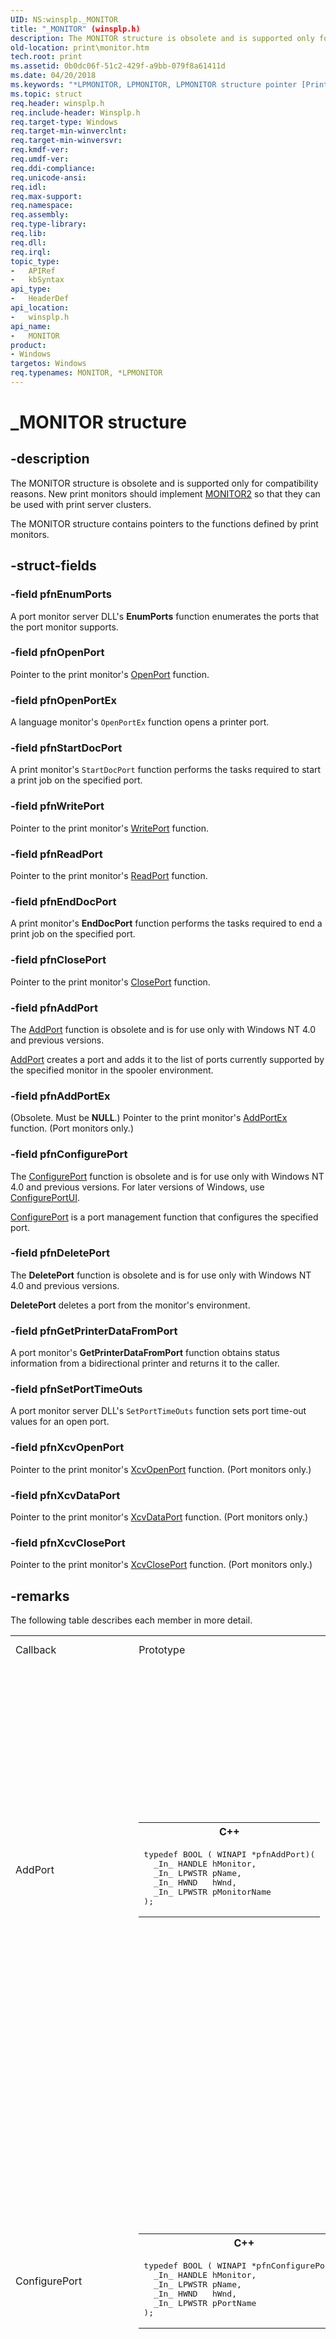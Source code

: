 ```yaml
---
UID: NS:winsplp._MONITOR
title: "_MONITOR" (winsplp.h)
description: The MONITOR structure is obsolete and is supported only for compatibility reasons.
old-location: print\monitor.htm
tech.root: print
ms.assetid: 0b0dc06f-51c2-429f-a9bb-079f8a61411d
ms.date: 04/20/2018
ms.keywords: "*LPMONITOR, LPMONITOR, LPMONITOR structure pointer [Print Devices], MONITOR, MONITOR structure [Print Devices], _MONITOR, print.monitor, spoolfnc_c7b3aeed-d00f-4728-967d-bbe1a8512a42.xml, winsplp/LPMONITOR, winsplp/MONITOR"
ms.topic: struct
req.header: winsplp.h
req.include-header: Winsplp.h
req.target-type: Windows
req.target-min-winverclnt: 
req.target-min-winversvr: 
req.kmdf-ver: 
req.umdf-ver: 
req.ddi-compliance: 
req.unicode-ansi: 
req.idl: 
req.max-support: 
req.namespace: 
req.assembly: 
req.type-library: 
req.lib: 
req.dll: 
req.irql: 
topic_type:
-	APIRef
-	kbSyntax
api_type:
-	HeaderDef
api_location:
-	winsplp.h
api_name:
-	MONITOR
product:
- Windows
targetos: Windows
req.typenames: MONITOR, *LPMONITOR
---
```


# _MONITOR structure


## -description


The MONITOR structure is obsolete and is supported only for compatibility reasons. New print monitors should implement <a href="https://msdn.microsoft.com/library/windows/hardware/ff557532">MONITOR2</a> so that they can be used with print server clusters.

The MONITOR structure contains pointers to the functions defined by print monitors.


## -struct-fields




### -field pfnEnumPorts

A port monitor server DLL's <b>EnumPorts</b> function enumerates the ports that the port monitor supports.


### -field pfnOpenPort

Pointer to the print monitor's <a href="https://msdn.microsoft.com/library/windows/hardware/ff559593">OpenPort</a> function.


### -field pfnOpenPortEx

A language monitor's <code>OpenPortEx</code> function opens a printer port.


### -field pfnStartDocPort

A print monitor's <code>StartDocPort</code> function performs the tasks required to start a print job on the specified port.


### -field pfnWritePort

Pointer to the print monitor's <a href="https://msdn.microsoft.com/library/windows/hardware/ff563792">WritePort</a> function.


### -field pfnReadPort

Pointer to the print monitor's <a href="https://msdn.microsoft.com/library/windows/hardware/ff561909">ReadPort</a> function.


### -field pfnEndDocPort

A print monitor's <b>EndDocPort</b> function performs the tasks required to end a print job on the specified port.


### -field pfnClosePort

Pointer to the print monitor's <a href="https://msdn.microsoft.com/library/windows/hardware/ff545975">ClosePort</a> function.


### -field pfnAddPort

The <a href="https://msdn.microsoft.com/library/windows/hardware/ff545022">AddPort</a> function is obsolete and is for use only with Windows NT 4.0 and previous versions.


<a href="https://msdn.microsoft.com/library/windows/hardware/ff545022">AddPort</a> creates a port and adds it to the list of ports currently supported by the specified monitor in the spooler environment.


### -field pfnAddPortEx

(Obsolete. Must be <b>NULL</b>.) Pointer to the print monitor's <a href="https://msdn.microsoft.com/library/windows/hardware/ff545025">AddPortEx</a> function. (Port monitors only.)


### -field pfnConfigurePort

The <a href="https://msdn.microsoft.com/library/windows/hardware/ff546286">ConfigurePort</a> function is obsolete and is for use only with Windows NT 4.0 and previous versions. For later versions of Windows, use <a href="https://msdn.microsoft.com/library/windows/hardware/ff546290">ConfigurePortUI</a>.


<a href="https://msdn.microsoft.com/library/windows/hardware/ff546286">ConfigurePort</a> is a port management function that configures the specified port.


### -field pfnDeletePort

The <b>DeletePort</b> function is obsolete and is for use only with Windows NT 4.0 and previous versions.

<b>DeletePort</b> deletes a port from the monitor's environment.


### -field pfnGetPrinterDataFromPort

A port monitor's <b>GetPrinterDataFromPort</b> function obtains status information from a bidirectional printer and returns it to the caller.


### -field pfnSetPortTimeOuts

A port monitor server DLL's <code>SetPortTimeOuts</code> function sets port time-out values for an open port.


### -field pfnXcvOpenPort

Pointer to the print monitor's <a href="https://msdn.microsoft.com/library/windows/hardware/ff564259">XcvOpenPort</a> function. (Port monitors only.)


### -field pfnXcvDataPort

Pointer to the print monitor's <a href="https://msdn.microsoft.com/library/windows/hardware/ff564258">XcvDataPort</a> function. (Port monitors only.)


### -field pfnXcvClosePort

Pointer to the print monitor's <a href="https://msdn.microsoft.com/library/windows/hardware/ff564254">XcvClosePort</a> function. (Port monitors only.)


## -remarks



The following table describes each member  in more detail.

<table>
<tr>
<td>Callback</td>
<td>Prototype</td>
<td>Parameters</td>
<td>Return values</td>
</tr>
<tr>
<td>AddPort</td>
<td>
<div class="code"><span codelanguage="ManagedCPlusPlus"><table>
<tr>
<th>C++</th>
</tr>
<tr>
<td>
<pre>typedef BOOL ( WINAPI *pfnAddPort)(
  _In_ HANDLE hMonitor,
  _In_ LPWSTR pName,
  _In_ HWND   hWnd,
  _In_ LPWSTR pMonitorName
);
</pre>
</td>
</tr>
</table></span></div>
</td>
<td>
<ul>
<li><i>hMonitor [in]</i>Caller supplied monitor instance handle. This is the handle returned by the monitor's InitializePrintMonitor2 function. (This parameter does not exist if the print monitor supports InitializePrintMonitor2 instead of InitializePrintMonitor2.)



</li>
<li><i>pName [in]</i>Pointer to a null-terminated string that specifies the name of the server to which the port is connected. If pName is NULL, the port is local.



</li>
<li><i>hWnd [in]</i>Handle to the parent window of the dialog box in which the port name will be entered.



</li>
<li><i>pMonitorName [in]</i>Pointer to a null-terminated string that specifies the monitor associated with the port.

</li>
</ul>
</td>
<td>The return value is TRUE if the function is successful, and FALSE otherwise.

</td>
</tr>
<tr>
<td>ConfigurePort</td>
<td>
<div class="code"><span codelanguage="ManagedCPlusPlus"><table>
<tr>
<th>C++</th>
</tr>
<tr>
<td>
<pre>typedef BOOL ( WINAPI *pfnConfigurePort)(
  _In_ HANDLE hMonitor,
  _In_ LPWSTR pName,
  _In_ HWND   hWnd,
  _In_ LPWSTR pPortName
);
</pre>
</td>
</tr>
</table></span></div>
</td>
<td>
<ul>
<li><i>hMonitor [in]</i>Caller supplied monitor instance handle. This is the handle returned by the monitor's InitializePrintMonitor2 function. (This parameter does not exist if the print monitor supports InitializePrintMonitor instead of InitializePrintMonitor2.)

</li>
<li><i>pName [in]</i>Pointer to a null-terminated string that specifies the name of the server on which the given port exists. If this string is NULL, the port is local.

</li>
<li><i>hWnd [in]</i>Handle to the parent window of the dialog box in which the configuration information will be entered.



</li>
<li><i>pPortName [in]</i>Pointer to a null-terminated string that specifies the name of the port to be configured.

</li>
</ul>
</td>
<td>The return value is TRUE if the function is successful.

</td>
</tr>
<tr>
<td>DeletePort</td>
<td>
<div class="code"><span codelanguage="ManagedCPlusPlus"><table>
<tr>
<th>C++</th>
</tr>
<tr>
<td>
<pre>pfnDeletePort DeletePort;

BOOL WINAPI DeletePort(
  _In_ HANDLE hMonitor,
  _In_ LPWSTR pName,
  _In_ HWND   hWnd,
  _In_ LPWSTR pPortName
)
</pre>
</td>
</tr>
</table></span></div>
</td>
<td>
<ul>
<li><i>hMonitor [in]</i>Caller supplied monitor instance handle. This is the handle returned by the monitor's InitializePrintMonitor2 function. (This parameter does not exist if the print monitor supports InitializePrintMonitor instead of InitializePrintMonitor2.)



</li>
<li><i>pName [in]</i>Pointer to a null-terminated string that specifies the name of the server on which the port to be deleted exists. If this parameter is NULL, the port is local.

</li>
<li><i>hWnd [in]</i>Handle to the parent window of the port-deletion dialog box.

</li>
<li><i>pPortName [in] 
</i>Pointer to a null-terminated string that names the port to be deleted.

</li>
</ul>
</td>
<td>The return value is TRUE if the function is successful.</td>
</tr>
<tr>
<td>EndDocPort</td>
<td>
<div class="code"><span codelanguage="ManagedCPlusPlus"><table>
<tr>
<th>C++</th>
</tr>
<tr>
<td>
<pre>typedef BOOL ( WINAPI *pfnEndDocPort)(
  _In_ HANDLE hPort
);
</pre>
</td>
</tr>
</table></span></div>
</td>
<td>
<ul>
<li><i>hPort [in] 
</i>Caller-supplied port handle.

</li>
</ul>
</td>
<td>If the operation succeeds, the function should return TRUE. Otherwise it should return FALSE.</td>
</tr>
<tr>
<td>EnumPorts</td>
<td>
<div class="code"><span codelanguage="ManagedCPlusPlus"><table>
<tr>
<th>C++</th>
</tr>
<tr>
<td>
<pre>typedef BOOL ( WINAPI *pfnEnumPorts)(
  _In_     HANDLE  hMonitor,
  _In_opt_ LPWSTR  pName,
  _In_     DWORD   Level,
  _Out_    LPBYTE  pPorts,
  _In_     DWORD   cbBuf,
  _Out_    LPDWORD pcbNeeded,
  _Out_    LPDWORD pcReturned
);
</pre>
</td>
</tr>
</table></span></div>
</td>
<td>
<ul>
<li><i>hMonitor [in] 
</i>Caller supplied monitor instance handle. This is the handle returned by the monitor's InitializePrintMonitor2 function. (This parameter does not exist if the print monitor supports InitializePrintMonitor instead of InitializePrintMonitor2.)

</li>
<li><i>pName [in, optional]</i>Caller-supplied pointer to a string containing the name of the server whose ports are to be enumerated. A NULL pointer represents the system on which the port monitor server DLL is executing.



</li>
<li><i>Level [in] 
</i>Caller-supplied value indicating the type of structures to be returned in the buffer pointed to by pPorts. Possible values are 1:
 PORT_INFO_1
 
or 2:
 PORT_INFO_2.

</li>
<li><i>pPorts [out]</i>Caller-supplied pointer to a buffer to receive port information. Returned information must consist of an array of PORT_INFO_1 or PORT_INFO_2 structures, followed by the strings pointed to by structure members. These structures are described in the Microsoft Windows SDK documentation.



</li>
<li><i>cbBuf [in] 
</i>Caller-supplied size, in bytes, of the buffer pointed to by pPorts.

</li>
<li><i>pcbNeeded [out] 
</i>Caller-supplied pointer to a location to receive the buffer size, in bytes, required to contain all returned information.



</li>
<li><i>pcReturned [out] 
</i>Caller-supplied pointer to a location to receive the number enumerated ports.

</li>
</ul>
</td>
<td>If the operation succeeds, the function should return TRUE. Otherwise it should return FALSE.

</td>
</tr>
<tr>
<td>GetPrinterDataFromPort</td>
<td>
<div class="code"><span codelanguage="ManagedCPlusPlus"><table>
<tr>
<th>C++</th>
</tr>
<tr>
<td>
<pre>pfnGetPrinterDataFromPort GetPrinterDataFromPort;

BOOL WINAPI GetPrinterDataFromPort(
  _In_  HANDLE  hPort,
  _In_  DWORD   ControlID,
  _In_  LPWSTR  pValueName,
  _In_  LPWSTR  lpInBuffer,
  _In_  DWORD   cbInBuffer,
  _Out_ LPWSTR  lpOutBuffer,
  _In_  DWORD   cbOutBuffer,
  _Out_ LPDWORD lpcbReturned
)</pre>
</td>
</tr>
</table></span></div>
</td>
<td>
<ul>
<li><i>hPort [in]</i>Caller-supplied port handle.

</li>
<li><i>ControlID [in]</i>Caller-supplied device I/O control code. A value of zero indicates a value name is supplied by pValueName.

</li>
<li><i>pValueName [in]</i>Caller-supplied pointer to a string identifying the information being requested. Valid only if ControlID is zero.

</li>
<li><i>lpInBuffer [in]</i>Caller-supplied pointer to a buffer containing input data. Used only if ControlID is nonzero.

</li>
<li><i>cbInBuffer [in]</i>Caller-supplied size, in bytes, of the buffer pointed to by lpInBuffer.



</li>
<li><i>lpOutBuffer [out] 


 


</i>Caller-supplied pointer to a buffer to receive the requested data.

</li>
<li><i>cbOutBuffer [in]</i>Caller-supplied size, in bytes, of the buffer pointed to by lpOutBuffer.

</li>
<li><i>lpcbReturned [out] 
</i>Caller-supplied pointer to a location to receive the number of bytes written into the buffer pointed to by lpOutBuffer.



</li>
</ul>
</td>
<td>If the operation succeeds, the function should return TRUE. Otherwise it should return FALSE.

</td>
</tr>
<tr>
<td>OpenPortEx</td>
<td>
<div class="code"><span codelanguage="ManagedCPlusPlus"><table>
<tr>
<th>C++</th>
</tr>
<tr>
<td>
<pre>pfnOpenPortEx OpenPortEx;

BOOL WINAPI OpenPortEx(
  _In_  HANDLE           hMonitor,
  _In_  HANDLE           hMonitorPort,
  _In_  LPWSTR           pPortName,
  _In_  LPWSTR           pPrinterName,
  _Out_ PHANDLE          pHandle,
  _In_  struct _MONITOR2 *pMonitor
)
</pre>
</td>
</tr>
</table></span></div>
</td>
<td>
<ul>
<li><i>hMonitor [in]</i> 
Caller supplied language monitor instance handle. This is the handle returned by the monitor's InitializePrintMonitor2 function. (This parameter does not exist if the print monitor supports InitializePrintMonitor instead of InitializePrintMonitor2.) In a cluster environment, there can be multiple instances of language monitors.



</li>
<li><i>hMonitorPort [in]</i> 
Caller supplied port monitor instance handle. This is the handle returned by the monitor's InitializePrintMonitor2 function. (This parameter does not exist if the print monitor supports InitializePrintMonitor instead of InitializePrintMonitor2.) A language monitor must use this handle when it calls functions in the port monitor's MONITOR2 structure.



</li>
<li><i>pPortName [in]</i> 
Caller-supplied pointer to a string containing the name of the port to be opened.



</li>
<li><i>pPrinterName [in]</i>Caller-supplied pointer to a string containing the name of the printer that is connected to the port.



</li>
<li><i>pHandle [out]</i> 
Caller-supplied pointer to a location to receive a port handle.



</li>
<li><i>pMonitor [in] 
</i>Caller-supplied pointer to the MONITOR2 structure returned by a port monitor's InitializePrintMonitor2 function.



</li>
</ul>
</td>
<td>If the operation succeeds, the function should return TRUE. Otherwise it should return FALSE.</td>
</tr>
<tr>
<td>SetPortTimeOuts</td>
<td>
<div class="code"><span codelanguage="ManagedCPlusPlus"><table>
<tr>
<th>C++</th>
</tr>
<tr>
<td>
<pre>BOOL (WINAPI *pfnSetPortTimeOuts)
    (
    _In_ HANDLE  hPort,
    _In_ LPCOMMTIMEOUTS lpCTO,
    _In_ DWORD   reserved    // must be set to 0
    );</pre>
</td>
</tr>
</table></span></div>
</td>
<td>
<ul>
<li><i>hPort [in] 

</i>Caller-supplied handle to the open port on which to set the time-out values.



</li>
<li><i>lpCTO [in] 
</i>Caller-supplied pointer to a COMMTIMEOUTS structure (described in the Microsoft Windows SDK documentation).



</li>
<li><i>reserved [in] 
</i>Reserved for future use. Must be set to zero.

</li>
</ul>
</td>
<td>If the operation succeeds, the function should return TRUE. Otherwise it should return FALSE.

</td>
</tr>
<tr>
<td>StartDocPort</td>
<td>
<div class="code"><span codelanguage="ManagedCPlusPlus"><table>
<tr>
<th>C++</th>
</tr>
<tr>
<td>
<pre>typedef BOOL ( WINAPI *pfnStartDocPort)(
  _In_ HANDLE hPort,
  _In_ LPWSTR pPrinterName,
  _In_ DWORD  JobId,
  _In_ DWORD  Level,
  _In_ LPBYTE pDocInfo
);
</pre>
</td>
</tr>
</table></span></div>
</td>
<td>
<ul>
<li><i>hPort [in]</i>Caller-supplied port handle.



</li>
<li><i>pPrinterName [in] 
</i>Caller-supplied pointer to a string containing the printer name.



</li>
<li><i>JobId [in] 
</i>Caller-supplied, spooler-assigned job identifier.



</li>
<li><i>Level [in]</i>Caller-supplied value indicating the type of structure pointed to by pDocInfo. Possible values are 1:
 DOC_INFO_1 or
 
2:
 DOC_INFO_2.

</li>
<li><i>pDocInfo [in] 
</i>Caller-supplied pointer to a DOC_INFO_1 or DOC_INFO_2 structure. These structures are described in the Microsoft Windows SDK documentation.


</li>
</ul>
</td>
<td>If the operation succeeds, the function should return TRUE. Otherwise it should return FALSE</td>
</tr>
</table>
 

The spooler calls <a href="https://msdn.microsoft.com/library/windows/hardware/ff545022">AddPort</a> when it receives an application request to add a port to its environment. The spooler forwards the call to the named port monitor on the named server.


<a href="https://msdn.microsoft.com/library/windows/hardware/ff545022">AddPort</a> allows a port to be added interactively. A monitor should prompt a user to enter the port name in a dialog box on the window associated with <i>hWnd</i>. <b>AddPort</b> should validate the entered port name by calling the Win32 EnumPorts function to ensure that no duplicate port names are added to the spooler environment. A monitor should also verify that the port is one that it supports.

The spooler does not support remote <a href="https://msdn.microsoft.com/library/windows/hardware/ff545022">AddPort</a> calls. Consequently, <b>AddPort</b> implementations can ignore the <i>pName</i> and <i>pMonitorName</i> parameters.

The spooler calls <a href="https://msdn.microsoft.com/library/windows/hardware/ff546286">ConfigurePort</a> so a port monitor can perform port configuration. <b>ConfigurePort</b> can offer a dialog box to obtain some or all of the necessary port configuration information from the user.

The spooler does not support remote <a href="https://msdn.microsoft.com/library/windows/hardware/ff546286">ConfigurePort</a> calls; consequently, monitors can ignore the <i>pName</i> parameter.

The spooler calls <b>DeletePort</b> so a port monitor can delete a port from the monitor's environment. The monitor should delete the specified port from its state. The spooler will not call <b>DeletePort</b> on a monitor as long as a port is open.

Applications can delete local and remote ports. The printer UI displays a confirmation message box before the spooler calls <b>DeletePort</b>, so a monitor should ignore the <i>hWnd</i> parameter and not display another dialog box.


<a href="https://msdn.microsoft.com/26ba1c22-390a-4187-b67a-3f3497964f8e">Language monitors</a> and port monitor server DLLs are required to define an <b>EndDocPort</b> function and include the function's address in a <a href="https://msdn.microsoft.com/library/windows/hardware/ff557532">MONITOR2</a> structure.

The handle received as the function's hPort argument is the port handle that the monitor's <a href="https://msdn.microsoft.com/library/windows/hardware/ff559593">OpenPort</a> or <a href="https://msdn.microsoft.com/library/windows/hardware/ff559596">OpenPortEx</a> function supplied.

A language monitor's <b>EndDocPort</b> function typically calls the associated port monitor's <b>EndDocPort</b> function. It should also notify the spooler when the printing device has finished the job by calling <b>SetJob</b> (described in the Microsoft Windows SDK documentation), specifying a command of JOB_CONTROL_LAST_PAGE_EJECTED. Language monitors for bidirectional printers should not call <b>SetJob</b> until the printer has sent notification that the job is really finished.

A port monitor server DLL's <b>EndDocPort</b> function typically calls the <b>CloseHandle</b> function, described in the Windows SDK documentation, to close the handle that was previously obtained by calling <a href="https://msdn.microsoft.com/80a96083-4de9-4422-9705-b8ad2b6cbd1b">CreateFile</a> from within <a href="https://msdn.microsoft.com/library/windows/hardware/ff562710">StartDocPort</a>. It should also notify the spooler when the printing device has finished the job, by calling <b>SetJob</b>, specifying a command of JOB_CONTROL_SENT_TO_PRINTER. (If a spooler is communicating with the port through a language monitor, it doesn't consider the job complete until the language monitor sends JOB_CONTROL_LAST_PAGE_EJECTED.)

The <b>EndDocPort</b> function should free all resources that were allocated by the <b>StartDocPort</b> function. 

You might want to modify the <b>EndDocPort</b> function's behavior if the user has deleted or restarted the print job. The function can call <b>GetJob</b>, described in the Windows SDK documentation, and check for a status of JOB_STATUS_DELETING or JOB_STATUS_RESTART, to see if either of these events has occurred.

Port monitor server DLLs are required to define an <b>EnumPorts</b> function and include the function's address in a <a href="https://msdn.microsoft.com/library/windows/hardware/ff557532">MONITOR2</a> structure. Language monitors do not export this function.

The purpose of the <b>EnumPorts</b> function is to enumerate the ports currently supported by a print monitor. These ports are ones that were previously specified to the monitor's <a href="https://msdn.microsoft.com/library/windows/hardware/ff545026">AddPortUI</a> or <a href="https://msdn.microsoft.com/library/windows/hardware/ff545025">AddPortEx</a> function.

The <b>EnumPorts</b> function should fill the buffer pointed to by <i>pPort</i> with an array of PORT_INFO_1 or PORT_INFO_2 structures. Then starting in a memory location following the last array element, the function must load all the strings pointed to by the array's structure members. Refer to localmon.dll, a <a href="https://msdn.microsoft.com/dac754bf-f39d-439c-974b-889436211ef3">sample port monitor</a>, for an example of how to do this. The function must also return the number of structures supplied (that is, the number of supported ports) by placing the number in the location pointed to by <i>pcReturned</i>.

The caller specifies the size of the supplied buffer in <i>cbBuf</i>. If the buffer is too small, the function should place the required buffer size in the location pointed to by <i>pcbNeeded</i>, call <b>SetLastError</b> (described in the Microsoft Windows SDK documentation) specifying ERROR_INSUFFICIENT_BUFFER, and return <b>FALSE</b>.

If <i>Level</i> contains an invalid level number, the function should call <b>SetLastError</b> specifying ERROR_INVALID_LEVEL, and return <b>FALSE</b>. Some port monitors only support a level value of 1.

The port monitor must support localization of strings pointed to by the <b>pMonitorName</b> and <b>pDescription</b> members of the PORT_INFO_2 structure. These strings should be defined in resource files and obtained by calling <b>LoadString</b> (described in the Windows SDK documentation).

The <b>fPortType</b> member of the PORT_INFO_2 structure is not used with NT-based operating systems.


<a href="https://msdn.microsoft.com/26ba1c22-390a-4187-b67a-3f3497964f8e">Language monitors</a> and port monitor server DLLs can optionally define a <b>GetPrinterDataFromPort</b> function and include the function's address in a <a href="https://msdn.microsoft.com/library/windows/hardware/ff557532">MONITOR2</a> structure.

The function is meant for use with bidirectional printers, and can be used in the following two ways:

<ul>
<li>
As a means for requesting a language monitor to poll the printer port, to obtain the current value of printer-specific information that is stored in the registry.

</li>
<li>
As a means for requesting a port monitor to send an I/O control code to the port driver.

</li>
</ul>
If a language monitor's <b>GetPrinterDataFromPort</b> function receives a string pointer in <i>pValueName</i>, it should return a value in the supplied output buffer. Typically, the string represents a registry value name, and the spooler calls <b>GetPrinterDataFromPort</b> when an application calls the <b>GetPrinterData</b> function (described in the Microsoft Windows SDK documentation).

The language monitor's responsibility is to send a command to the printer hardware by calling the port monitor's <a href="https://msdn.microsoft.com/library/windows/hardware/ff563792">WritePort</a> function, and reading the response by calling <a href="https://msdn.microsoft.com/library/windows/hardware/ff561909">ReadPort</a>, to obtain the needed value. For example, pjlmon.dll, the <a href="https://msdn.microsoft.com/fd1ef790-c17b-4735-87fc-6b7b8597ac4d">sample language monitor</a>, can return values for a port's "Installed Memory" and "Available Memory" registry value names.

After the spooler calls <b>GetPrinterDataFromPort</b> to obtain a registry value, it updates the registry with the new value.

Typically, port monitors do not support calls to <b>GetPrinterDataFromPort</b> that include a string pointer in <i>pValueName</i>.

If a language monitor's <b>GetPrinterDataFromPort</b> function receives a nonzero I/O control code in <i>ControlID</i>, it should just call the associated port monitor's <b>GetPrinterDataFromPort</b> function and return the result. The <i>Kernel-Mode Drivers Reference</i> lists I/O control codes for parallel and serial ports.

When a port monitor's <b>GetPrinterDataFromPort</b> function receives a nonzero I/O control code in <i>ControlID</i>, it should call <b>DeviceIOControl</b> (described in the Windows SDK documentation) to pass the control code to the kernel-mode port driver. The <i>lpInBuffer</i>, <i>cbInBuffer</i>, <i>lpOutBuffer</i>, <i>cbOutBuffer</i>, and <i>lpcbReturned</i> parameter values should also be passed to <b>DeviceIOControl</b>.

Language monitors are required to define an <code>OpenPortEx</code> function and include its address in a <a href="https://msdn.microsoft.com/library/windows/hardware/ff557532">MONITOR2</a> structure. The <code>OpenPortEx</code> function is called by the print spooler when a print queue is being connected to a port. 

The <code>OpenPortEx</code> function's primary purpose is to return a port handle that the caller can use as an input argument for subsequent calls to the language monitor's <a href="https://msdn.microsoft.com/library/windows/hardware/ff562710">StartDocPort</a>, <a href="https://msdn.microsoft.com/library/windows/hardware/ff563792">WritePort</a>, <a href="https://msdn.microsoft.com/library/windows/hardware/ff561909">ReadPort</a>, <a href="https://msdn.microsoft.com/library/windows/hardware/ff548742">EndDocPort</a>, and <a href="https://msdn.microsoft.com/library/windows/hardware/ff550506">GetPrinterDataFromPort</a> functions. Because a language monitor typically implements these functions by calling the equivalent functions in its associated port monitor, a language monitor typically obtains a port handle by calling the port monitor's <a href="https://msdn.microsoft.com/library/windows/hardware/ff559593">OpenPort</a> function. For more information see <a href="https://msdn.microsoft.com/6c3c55fc-40f3-43d7-b8a2-20fed8d28813">Language and Port Monitor Interaction</a>.

The <code>OpenPortEx</code> function's <i>pMonitor</i> parameter is a pointer to the port monitor's <a href="https://msdn.microsoft.com/library/windows/hardware/ff557532">MONITOR2</a> structure. This structure contains pointers to the port monitor's callable functions. The <code>OpenPortEx</code> function should check the structure to verify that all required function pointers are non-<b>NULL</b>. If the structure is valid, the function should copy it into local storage. Otherwise <code>OpenPortEx</code> should call <b>SetLastError</b>, specifying ERROR_INVALID_PRINT_MONITOR, and return <b>FALSE</b>.

Print monitor functions that accept a port handle as input do not also accept a monitor handle. Therefore, the <code>OpenPortEx</code> function must store the received monitor handle in a location that can be referenced by the port handle. This allows the functions that accept a port handle to reference the monitor handle.

A port monitor server DLL's <code>SetPortTimeOuts</code> function allows a language monitor to specify port time-out values for an open port. The function is optional, and must be provided only if the port monitor controls a port that allows the modification of port time-out values. If the function is defined, its address must be included in a <a href="https://msdn.microsoft.com/library/windows/hardware/ff557532">MONITOR2</a> structure.

The function is called by pjlmon.dll, the <a href="https://msdn.microsoft.com/fd1ef790-c17b-4735-87fc-6b7b8597ac4d">sample language monitor</a>, and you can write a customized language monitor that calls it. The print spooler does not call <code>SetPortTimeOuts</code>.

The port monitor should initialize the port's time-out values from within its <a href="https://msdn.microsoft.com/library/windows/hardware/ff559593">OpenPort</a> function.


<a href="https://msdn.microsoft.com/26ba1c22-390a-4187-b67a-3f3497964f8e">Language monitors</a> and port monitor server DLLs are required to define a <code>StartDocPort</code> function and include the function's address in a <a href="https://msdn.microsoft.com/library/windows/hardware/ff557532">MONITOR2</a> structure.

The handle received as the function's <i>hPort</i> argument is the port handle that the monitor's <a href="https://msdn.microsoft.com/library/windows/hardware/ff559593">OpenPort</a> or <a href="https://msdn.microsoft.com/library/windows/hardware/ff559596">OpenPortEx</a> function supplied.

A language monitor's <code>StartDocPort</code> function typically calls the associated port monitor's <code>StartDocPort</code> function.

A port monitor server DLL's <code>StartDocPort</code> function typically calls the <a href="https://msdn.microsoft.com/80a96083-4de9-4422-9705-b8ad2b6cbd1b">CreateFile</a> function, described in the Windows SDK documentation, to create a connection to the kernel-mode port driver.

If necessary, the port monitor should prevent other processes from using the specified port until <a href="https://msdn.microsoft.com/library/windows/hardware/ff548742">EndDocPort</a> is called. For example, a port monitor for a COM port must ensure that, while a spooler is sending printer data to the port, another application does not assume the port is connected to a particular communications device and then attempt to communicate with that device. This cautionary note does not apply to the local print provider, which guarantees that it never calls <code>StartDocPort</code> twice in succession without an intervening call to <b>EndDocPort</b>, but it does apply to print providers that do not make this guarantee.




## -see-also




<a href="https://msdn.microsoft.com/library/windows/hardware/ff557532">MONITOR2</a>



<a href="https://msdn.microsoft.com/library/windows/hardware/ff557541">MONITORUI</a>
 

 

